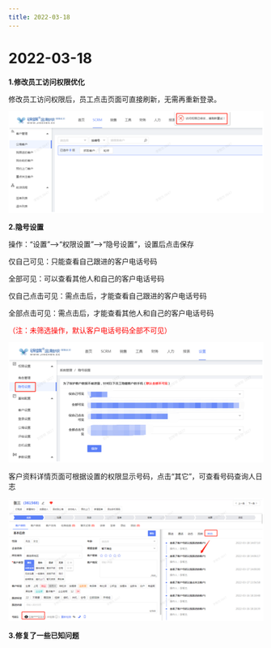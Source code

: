 ```yaml
---
title: 2022-03-18
---
```

# 2022-03-18

<ImageViewer />

**1.修改员工访问权限优化**

修改员工访问权限后，员工点击页面可直接刷新，无需再重新登录。

![quanxian](/src/assets/media/youhua.png "quanxianq")

**2.隐号设置**

操作：“设置”-->“权限设置”-->“隐号设置”，设置后点击保存

仅自己可见：只能查看自己跟进的客户电话号码

全部可见：可以查看其他人和自己的客户电话号码

仅自己点击可见：需点击后，才能查看自己跟进的客户电话号码

全部点击可见：需点击后，才能查看其他人和自己的客户电话号码

<span style="color:red">（注：未筛选操作，默认客户电话号码全部不可见）</span>

![yinhaoshezhi](/src/assets/media/yinghao.png "yinghao")

客户资料详情页面可根据设置的权限显示号码，点击“其它”，可查看号码查询人日志

![yinhaoa](/src/assets/media/yinhao.png "yinhhaoh")

**3.修复了一些已知问题**